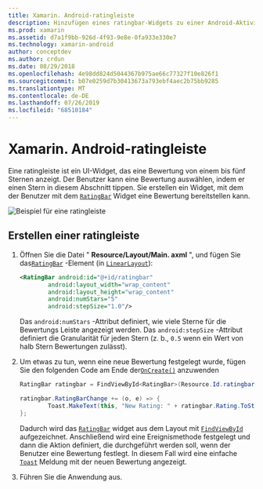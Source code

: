 ```yaml
---
title: Xamarin. Android-ratingleiste
description: Hinzufügen eines ratingbar-Widgets zu einer Android-Aktivität
ms.prod: xamarin
ms.assetid: d7a1f9bb-926d-4f93-9e8e-0fa933e330e7
ms.technology: xamarin-android
author: conceptdev
ms.author: crdun
ms.date: 08/29/2018
ms.openlocfilehash: 4e98dd824d5044367b975ae66c77327f10e826f1
ms.sourcegitcommit: b07e0259d7b30413673a793ebf4aec2b75bb9285
ms.translationtype: MT
ms.contentlocale: de-DE
ms.lasthandoff: 07/26/2019
ms.locfileid: "68510184"
---
```

# <a name="xamarinandroid-ratingbar"></a>Xamarin. Android-ratingleiste

Eine ratingleiste ist ein UI-Widget, das eine Bewertung von einem bis fünf Sternen anzeigt. Der Benutzer kann eine Bewertung auswählen, indem er einen Stern in diesem Abschnitt tippen. Sie erstellen ein Widget, mit dem der Benutzer mit dem [`RatingBar`](xref:Android.Widget.RatingBar) Widget eine Bewertung bereitstellen kann.

![Beispiel für eine ratingleiste](ratingbar-images/01-ratingbar.png)


## <a name="creating-a-ratingbar"></a>Erstellen einer ratingleiste

1. Öffnen Sie die Datei " **Resource/Layout/Main. axml** ", und fügen Sie das[`RatingBar`](xref:Android.Widget.RatingBar)
   -Element (in [`LinearLayout`](xref:Android.Widget.LinearLayout)):

    ```xml
    <RatingBar android:id="@+id/ratingbar"
            android:layout_width="wrap_content"
            android:layout_height="wrap_content"
            android:numStars="5"
            android:stepSize="1.0"/>
    ```
   Das `android:numStars` -Attribut definiert, wie viele Sterne für die Bewertungs Leiste angezeigt werden. Das `android:stepSize` -Attribut definiert die Granularität für jeden Stern (z. b., `0.5` wenn ein Wert von halb Stern Bewertungen zulässt).

2. Um etwas zu tun, wenn eine neue Bewertung festgelegt wurde, fügen Sie den folgenden Code am Ende der[`OnCreate()`](xref:Android.App.Activity.OnCreate*)
   anzuwenden

    ```csharp
    RatingBar ratingbar = FindViewById<RatingBar>(Resource.Id.ratingbar);

    ratingbar.RatingBarChange += (o, e) => {
            Toast.MakeText(this, "New Rating: " + ratingbar.Rating.ToString (), ToastLength.Short).Show ();
    };
    ```

    Dadurch wird das [`RatingBar`](xref:Android.Widget.RatingBar) widget aus dem Layout mit [`FindViewById`](xref:Android.App.Activity.FindViewById*) aufgezeichnet. Anschließend wird eine Ereignismethode festgelegt und dann die Aktion definiert, die durchgeführt werden soll, wenn der Benutzer eine Bewertung festlegt. In diesem Fall wird eine einfache [`Toast`](xref:Android.Widget.Toast) Meldung mit der neuen Bewertung angezeigt.

3.  Führen Sie die Anwendung aus.

